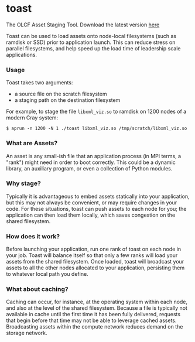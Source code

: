 # toast
The OLCF Asset Staging Tool. Download the latest version [here](https://github.com/robertdfrench/toast/archive/v0.1.1.tar.gz)

Toast can be used to load assets onto node-local filesystems (such as ramdisk or SSD) prior to application launch. This can reduce stress on parallel filesystems, and help speed up the load time of leadership scale applications.

### Usage
Toast takes two arguments:
  * a source file on the scratch filesystem
  * a staging path on the destination filesystem

For example, to stage the file `libxml_viz.so` to ramdisk on 1200 nodes of a modern Cray system:

`$ aprun -n 1200 -N 1 ./toast libxml_viz.so /tmp/scratch/libxml_viz.so`

### What are Assets?
An asset is any small-ish file that an application process (in MPI terms, a "rank") might need in order to boot correctly. This could be a dynamic library, an auxiliary program, or even a collection of Python modules. 

### Why stage?
Typically it is advantageous to embed assets statically into your application, but this may not always be convenient, or may require changes in your code. For these situations, toast can push assets to each node for you; the application can then load them locally, which saves congestion on the shared filesystem.

### How does it work?
Before launching your application, run one rank of toast on each node in your job. Toast will balance itself so that only a few ranks will load your assets from the shared filesystem. Once loaded, toast will broadcast your assets to all the other nodes allocated to your application, persisting them to whatever local path you define.

### What about caching?
Caching can occur, for instance, at the operating system within each node, and also at the level of the shared filesystem. Because a file is typically not available in cache until the first time it has been fully delivered, requests that begin before that time may not be able to leverage cached assets. Broadcasting assets within the compute network reduces demand on the storage network.

